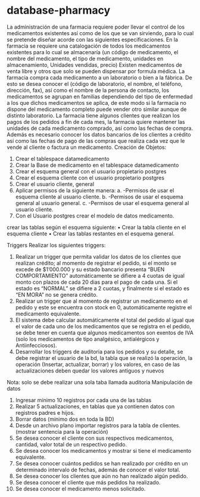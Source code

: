 # database-pharmacy

 La administración de una farmacia requiere poder llevar el control de los medicamentos existentes así como de los que se van sirviendo, para lo cual se pretende diseñar acorde con las siguientes especificaciones. 
En la farmacia se requiere una catalogación de todos los medicamentos existentes para lo cual se almacenaría (un código de medicamento, el nombre del medicamento, el tipo de medicamento, unidades en almacenamiento, Unidades vendidas, precio) Existen medicamentos de venta libre y otros que solo se pueden dispensar por formula médica. 
La farmacia compra cada medicamento a un laboratorio o bien a la fábrica. De esto se desea conocer el (código de laboratorio, el nombre, el teléfono, dirección, fax), así como el nombre de la persona de contacto, los medicamentos se agrupan en familias dependiendo del tipo de enfermedad a los que dichos medicamentos se aplica, de este modo si la farmacia no dispone del medicamento completo puede vender otro similar aunque de distinto laboratorio. 
La farmacia tiene algunos clientes que realizan los pagos de los pedidos a fin de cada mes, la farmacia quiere mantener las unidades de cada medicamento comprado, así como las fechas de compra. Además es necesario conocer los datos bancarios de los clientes a crédito así como las fechas de pago de las compras que realiza cada vez que le vende al cliente o factura un medicamento. 
Creación de Objetos: 
1. Crear el tablespace datamedicamento 
2. Crear la Base de medicamento en el tablespace datamedicamento 
3. Crear el esquema general con el usuario propietario postgres 
4. Crear el esquema cliente con el usuario propietario postgres 
5. Crear el usuario cliente, general 
6. Aplicar permisos de la siguiente manera: 
a. -Permisos de usar el esquema cliente al usuario cliente. 
b. -Permisos de usar el esquema general al usuario general. 
c. -Permisos de usar el esquema general al usuario cliente. 
7. Con el Usuario postgres crear el modelo de datos medicamento. 

crear las tablas según el esquema siguiente: 
• Crear la tabla cliente en el esquema cliente 
• Crear las tablas restantes en el esquema general. 

Triggers 
Realizar los siguientes triggers: 
1. Realizar un trigger que permita validar los datos de los clientes que realizan crédito; al momento de registrar el pedido, si el monto se excede de $1’000.000 y su estado bancario presenta “BUEN COMPORTAMIENTO” automáticamente se difiere a 4 cuotas de igual monto con plazos de cada 20 dias para el pago de cada una. Si el estado es “NORMAL” se difiere a 2 cuotas, y finalmente si el estado es “EN MORA” no se genera crédito. 
2. Realizar un trigger que al momento de registrar un medicamento en el pedido y este se encuentra con stock en 0, automáticamente registre el medicamento equivalente. 
3. El sistema debe calcular automáticamente el total del pedido al igual que el valor de cada uno de los medicamentos que se registra en el pedido, se debe tener en cuenta que algunos medicamentos son exentos de IVA (solo los medicamentos de tipo analgésico, antialérgicos y Antiinfecciosos). 
4. Desarrollar los triggers de auditoria para los pedidos y su detalle, se debe registrar el usuario de la bd, la tabla que se realizó la operación, la operación (Insertar, actualizar, borrar) y los valores, en caso de las actualizaciones deben quedar los valores antiguos y nuevos 

Nota: solo se debe realizar una sola taba llamada auditoria 
Manipulación de datos 
1. Ingresar mínimo 10 registros por cada una de las tablas 
2. Realizar 5 actualizaciones, en tablas que ya contienen datos con registros padres e hijos. 
3. Borrar datos (mínimo dos en toda la BD) 
4. Desde un archivo plano importar registros para la tabla de clientes. (mostrar sentencia para la operación) 
5. Se desea conocer el cliente con sus respectivos medicamentos, cantidad, valor total de un respectivo pedido. 
6. Se desea conocer los medicamentos y mostrar si tiene el medicamento equivalente. 
7. Se desea conocer cuántos pedidos se han realizado por crédito en un determinado intervalo de fechas, además de conocer el valor total. 
8. Se desea conocer los clientes que aún no han realizado algún pedido. 
9. Se desea conocer el cliente que más pedidos ha realizado. 
10. Se desea conocer el medicamento menos solicitado. 

